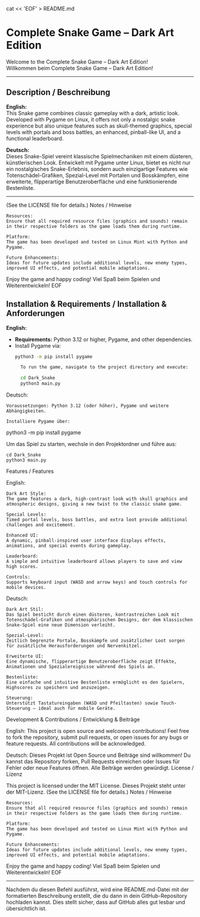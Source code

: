 
cat << 'EOF' > README.md
# Complete Snake Game – Dark Art Edition

Welcome to the Complete Snake Game – Dark Art Edition!  
Willkommen beim Complete Snake Game – Dark Art Edition!

---

## Description / Beschreibung

**English:**  
This Snake game combines classic gameplay with a dark, artistic look. Developed with Pygame on Linux, it offers not only a nostalgic snake experience but also unique features such as skull-themed graphics, special levels with portals and boss battles, an enhanced, pinball-like UI, and a functional leaderboard.

**Deutsch:**  
Dieses Snake-Spiel vereint klassische Spielmechaniken mit einem düsteren, künstlerischen Look. Entwickelt mit Pygame unter Linux, bietet es nicht nur ein nostalgisches Snake-Erlebnis, sondern auch einzigartige Features wie Totenschädel-Grafiken, Spezial-Level mit Portalen und Bosskämpfen, eine erweiterte, flipperartige Benutzeroberfläche und eine funktionierende Bestenliste.

---


(See the LICENSE file for details.)
Notes / Hinweise

    Resources:
    Ensure that all required resource files (graphics and sounds) remain in their respective folders as the game loads them during runtime.

    Platform:
    The game has been developed and tested on Linux Mint with Python and Pygame.

    Future Enhancements:
    Ideas for future updates include additional levels, new enemy types, improved UI effects, and potential mobile adaptations.

Enjoy the game and happy coding!
Viel Spaß beim Spielen und Weiterentwickeln! EOF



## Installation & Requirements / Installation & Anforderungen

**English:**  
- **Requirements:** Python 3.12 or higher, Pygame, and other dependencies.  
- Install Pygame via:
  ```bash
  python3 -m pip install pygame

    To run the game, navigate to the project directory and execute:

    cd Dark_Snake
    python3 main.py

Deutsch:

    Voraussetzungen: Python 3.12 (oder höher), Pygame und weitere Abhängigkeiten.

    Installiere Pygame über:

python3 -m pip install pygame

Um das Spiel zu starten, wechsle in den Projektordner und führe aus:

    cd Dark_Snake
    python3 main.py

Features / Features

English:

    Dark Art Style:
    The game features a dark, high-contrast look with skull graphics and atmospheric designs, giving a new twist to the classic snake game.

    Special Levels:
    Timed portal levels, boss battles, and extra loot provide additional challenges and excitement.

    Enhanced UI:
    A dynamic, pinball-inspired user interface displays effects, animations, and special events during gameplay.

    Leaderboard:
    A simple and intuitive leaderboard allows players to save and view high scores.

    Controls:
    Supports keyboard input (WASD and arrow keys) and touch controls for mobile devices.

Deutsch:

    Dark Art Stil:
    Das Spiel besticht durch einen düsteren, kontrastreichen Look mit Totenschädel-Grafiken und atmosphärischen Designs, der dem klassischen Snake-Spiel eine neue Dimension verleiht.

    Spezial-Level:
    Zeitlich begrenzte Portale, Bosskämpfe und zusätzlicher Loot sorgen für zusätzliche Herausforderungen und Nervenkitzel.

    Erweiterte UI:
    Eine dynamische, flipperartige Benutzeroberfläche zeigt Effekte, Animationen und Spezialereignisse während des Spiels an.

    Bestenliste:
    Eine einfache und intuitive Bestenliste ermöglicht es den Spielern, Highscores zu speichern und anzuzeigen.

    Steuerung:
    Unterstützt Tastatureingaben (WASD und Pfeiltasten) sowie Touch-Steuerung – ideal auch für mobile Geräte.

Development & Contributions / Entwicklung & Beiträge

English:
This project is open source and welcomes contributions!
Feel free to fork the repository, submit pull requests, or open issues for any bugs or feature requests.
All contributions will be acknowledged.

Deutsch:
Dieses Projekt ist Open Source und Beiträge sind willkommen!
Du kannst das Repository forken, Pull Requests einreichen oder Issues für Fehler oder neue Features öffnen.
Alle Beiträge werden gewürdigt.
License / Lizenz

This project is licensed under the MIT License.
Dieses Projekt steht unter der MIT-Lizenz.
(See the LICENSE file for details.)
Notes / Hinweise

    Resources:
    Ensure that all required resource files (graphics and sounds) remain in their respective folders as the game loads them during runtime.

    Platform:
    The game has been developed and tested on Linux Mint with Python and Pygame.

    Future Enhancements:
    Ideas for future updates include additional levels, new enemy types, improved UI effects, and potential mobile adaptations.

Enjoy the game and happy coding!
Viel Spaß beim Spielen und Weiterentwickeln! EOF

---
Nachdem du diesen Befehl ausführst, wird eine README.md-Datei mit der formatierten Beschreibung erstellt,
die du dann in dein GitHub-Repository hochladen kannst.
Dies stellt sicher, dass auf GitHub alles gut lesbar und übersichtlich ist.



